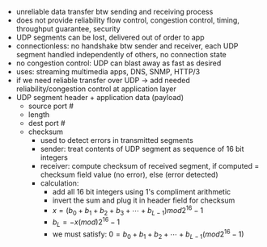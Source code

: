- unreliable data transfer btw sending and receiving process
- does not provide reliability flow control, congestion control, timing, throughput guarantee, security
- UDP segments can be lost, delivered out of order to app
- connectionless: no handshake btw sender and receiver, each UDP segment handled independently of others, no connection state
- no congestion control: UDP can blast away as fast as desired
- uses: streaming multimedia apps, DNS, SNMP, HTTP/3
- if we need reliable transfer over UDP $\rightarrow$ add needed reliability/congestion control at application layer
- UDP segment header + application data (payload)
	- source port #
	- length
	- dest port #
	- checksum
		- used to detect errors in transmitted segments
		- sender: treat contents of UDP segment as sequence of 16 bit integers
		- receiver: compute checksum of received segment, if computed = checksum field value (no error), else (error detected)
		- calculation:
			- add all 16 bit integers using 1's compliment arithmetic
			- invert the sum and plug it in header field for checksum
			- $x = (b_0 + b_1 + b_2 + b_3 + \cdots + b_{L-1})mod 2^{16}-1$
			- $b_L = - x (mod) 2^{16}-1$
			- we must satisfy: $0 = b_0 + b_1 + b_2 + \cdots + b_{L-1} (mod 2^{16}-1)$ 
